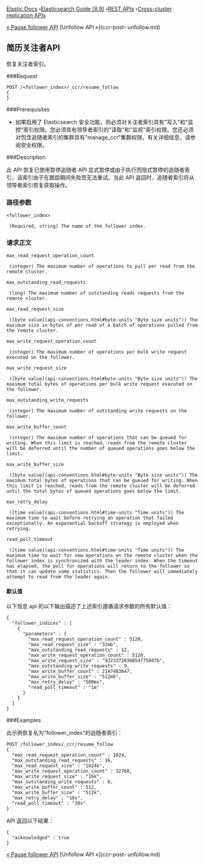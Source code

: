 

[Elastic Docs](/guide/) ›[Elasticsearch Guide [8.9]](index.md) ›[REST
APIs](rest-apis.md) ›[Cross-cluster replication APIs](ccr-apis.md)

[« Pause follower API](ccr-post-pause-follow.md) [Unfollow API »](ccr-post-
unfollow.md)

## 简历关注者API

恢复关注者索引。

###Request

    
    
    POST /<follower_index>/_ccr/resume_follow
    {
    }

###Prerequisites

* 如果启用了 Elasticsearch 安全功能，则必须对关注者索引具有"写入"和"监控"索引权限。您必须具有领导者索引的"读取"和"监视"索引权限。您还必须对包含追随者索引的集群具有"manage_ccr"集群权限。有关详细信息，请参阅安全权限。

###Description

此 API 恢复已使用暂停追随者 API 显式暂停或由于执行而隐式暂停的追随者索引，该索引由于在跟踪期间失败而无法重试。当此 API 返回时，追随者索引将从领导者索引恢复获取操作。

### 路径参数

`<follower_index>`

     (Required, string) The name of the follower index. 

### 请求正文

`max_read_request_operation_count`

     (integer) The maximum number of operations to pull per read from the remote cluster. 
`max_outstanding_read_requests`

     (long) The maximum number of outstanding reads requests from the remote cluster. 
`max_read_request_size`

     ([byte value](api-conventions.html#byte-units "Byte size units")) The maximum size in bytes of per read of a batch of operations pulled from the remote cluster. 
`max_write_request_operation_count`

     (integer) The maximum number of operations per bulk write request executed on the follower. 
`max_write_request_size`

     ([byte value](api-conventions.html#byte-units "Byte size units")) The maximum total bytes of operations per bulk write request executed on the follower. 
`max_outstanding_write_requests`

     (integer) The maximum number of outstanding write requests on the follower. 
`max_write_buffer_count`

     (integer) The maximum number of operations that can be queued for writing. When this limit is reached, reads from the remote cluster will be deferred until the number of queued operations goes below the limit. 
`max_write_buffer_size`

     ([byte value](api-conventions.html#byte-units "Byte size units")) The maximum total bytes of operations that can be queued for writing. When this limit is reached, reads from the remote cluster will be deferred until the total bytes of queued operations goes below the limit. 
`max_retry_delay`

     ([time value](api-conventions.html#time-units "Time units")) The maximum time to wait before retrying an operation that failed exceptionally. An exponential backoff strategy is employed when retrying. 
`read_poll_timeout`

     ([time value](api-conventions.html#time-units "Time units")) The maximum time to wait for new operations on the remote cluster when the follower index is synchronized with the leader index. When the timeout has elapsed, the poll for operations will return to the follower so that it can update some statistics. Then the follower will immediately attempt to read from the leader again. 

#### 默认值

以下信息 api 的以下输出描述了上述索引遵循请求参数的所有默认值：

    
    
    {
      "follower_indices" : [
        {
          "parameters" : {
            "max_read_request_operation_count" : 5120,
            "max_read_request_size" : "32mb",
            "max_outstanding_read_requests" : 12,
            "max_write_request_operation_count" : 5120,
            "max_write_request_size" : "9223372036854775807b",
            "max_outstanding_write_requests" : 9,
            "max_write_buffer_count" : 2147483647,
            "max_write_buffer_size" : "512mb",
            "max_retry_delay" : "500ms",
            "read_poll_timeout" : "1m"
          }
        }
      ]
    }

###Examples

此示例恢复名为"follower_index"的追随者索引：

    
    
    POST /follower_index/_ccr/resume_follow
    {
      "max_read_request_operation_count" : 1024,
      "max_outstanding_read_requests" : 16,
      "max_read_request_size" : "1024k",
      "max_write_request_operation_count" : 32768,
      "max_write_request_size" : "16k",
      "max_outstanding_write_requests" : 8,
      "max_write_buffer_count" : 512,
      "max_write_buffer_size" : "512k",
      "max_retry_delay" : "10s",
      "read_poll_timeout" : "30s"
    }

API 返回以下结果：

    
    
    {
      "acknowledged" : true
    }

[« Pause follower API](ccr-post-pause-follow.md) [Unfollow API »](ccr-post-
unfollow.md)
